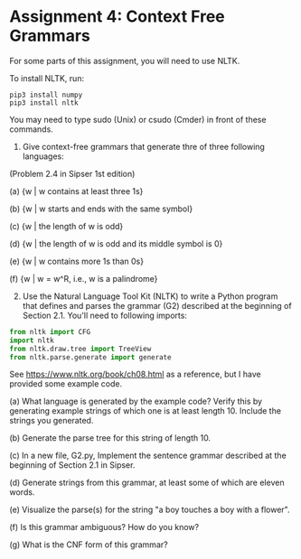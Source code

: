 # Assignment 4: Context Free Grammars

For some parts of this assignment, you will need to use NLTK.

To install NLTK, run:

```shell
pip3 install numpy
pip3 install nltk
```

You may need to type sudo (Unix) or csudo (Cmder) in front of these commands.



1. Give context-free grammars that generate thre of three following languages:

(Problem 2.4 in Sipser 1st edition)

(a) {w | w contains at least three 1s}

(b) {w | w starts and ends with the same symbol}

(c) {w | the length of w is odd}

(d) {w | the length of w is odd and its middle symbol is 0}

(e) {w | w contains more 1s than 0s}

(f) {w | w = w^R, i.e., w is a palindrome}



2.  Use the Natural Language Tool Kit (NLTK) to write a Python program that defines and parses the grammar (G2) described at the beginning of Section 2.1. You'll need to following imports:

```python
from nltk import CFG
import nltk
from nltk.draw.tree import TreeView
from nltk.parse.generate import generate
```

See https://www.nltk.org/book/ch08.html as a reference, but I have provided some example code.

(a) What language is generated by the example code?  Verify this by generating example strings of which one is at least length 10.  Include the strings you generated.

(b) Generate the parse tree for this string of length 10.

(c) In a new file, G2.py, Implement the sentence grammar described at the beginning of Section 2.1 in Sipser.  

(d) Generate strings from this grammar, at least some of which are eleven words.

(e) Visualize the parse(s) for the string  "a boy touches a boy with a flower". 

(f) Is this grammar ambiguous?  How do you know?

(g) What is the CNF form of this grammar?


